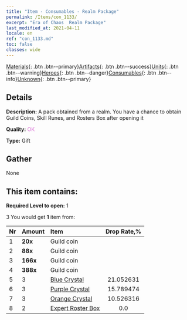 ```yaml
---
title: "Item - Consumables - Realm Package"
permalink: /Items/con_1133/
excerpt: "Era of Chaos  Realm Package"
last_modified_at: 2021-04-11
locale: en
ref: "con_1133.md"
toc: false
classes: wide
---
```

 [Materials](/Items/){: .btn .btn--primary}[Artifacts](/Items/Artifacts/){: .btn .btn--success}[Units](/Items/Units/){: .btn .btn--warning}[Heroes](/Items/Heroes/){: .btn .btn--danger}[Consumables](/Items/Consumables/){: .btn .btn--info}[Unknown](/Items/Unknown/){: .btn .btn--primary}

## Details
 **Description:** A pack obtained from a realm. You have a chance to obtain Guild Coins, Skill Runes, and Rosters Box after opening it

 **Quality:** <span style="color: #DA70D6">OK</span>

 **Type:** Gift

## Gather

  None

## This item contains:

 **Required Level to open:** 1

 3 You would get **1** item  from:

  | Nr | Amount |     Item    | Drop Rate,% |
  |:---|:-------|:------------|:---------:|
  | 1 |  **20x** | Guild coin |  | 21.052631 | 
  | 2 |  **88x** | Guild coin |  | 15.789474 | 
  | 3 |  **166x** | Guild coin |  | 10.526316 | 
  | 4 |  **388x** | Guild coin |  | 5.263158 | 
  | 5 | 3 | [Blue Crystal](/Items/con_716/) | 21.052631 | 
  | 6 | 3 | [Purple Crystal](/Items/con_720/) | 15.789474 | 
  | 7 | 3 | [Orange Crystal](/Items/con_730/) | 10.526316 | 
  | 8 | 2 | [Expert Roster Box](/Items/con_760/) | 0.0 | 
